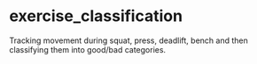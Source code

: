# exercise_classification
Tracking movement during squat, press, deadlift, bench and then classifying them into good/bad categories.

